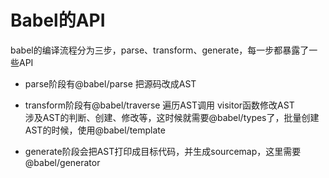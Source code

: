 # Babel的API

babel的编译流程分为三步，parse、transform、generate，每一步都暴露了一些API

  - parse阶段有@babel/parse 把源码改成AST

  - transform阶段有@babel/traverse 遍历AST调用 visitor函数修改AST  
    涉及AST的判断、创建、修改等，这时候就需要@babel/types了，批量创建 AST的时候，使用@babel/template
  
  - generate阶段会把AST打印成目标代码，并生成sourcemap，这里需要@babel/generator
  
  